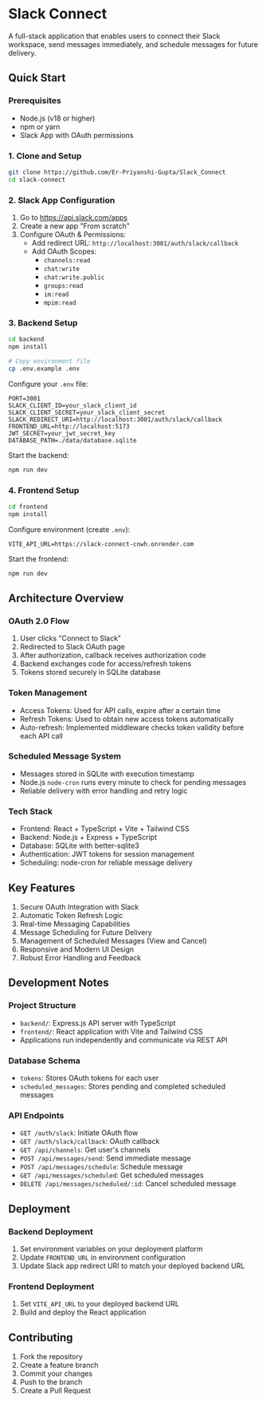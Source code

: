 # Slack Connect

A full-stack application that enables users to connect their Slack workspace, send messages immediately, and schedule messages for future delivery.

## Quick Start

### Prerequisites

- Node.js (v18 or higher)
- npm or yarn
- Slack App with OAuth permissions

### 1. Clone and Setup

```bash
git clone https://github.com/Er-Priyanshi-Gupta/Slack_Connect
cd slack-connect
```

### 2. Slack App Configuration

1. Go to https://api.slack.com/apps
2. Create a new app "From scratch"
3. Configure OAuth & Permissions:
   - Add redirect URL: `http://localhost:3001/auth/slack/callback`
   - Add OAuth Scopes:
     - `channels:read`
     - `chat:write`
     - `chat:write.public`
     - `groups:read`
     - `im:read`
     - `mpim:read`

### 3. Backend Setup

```bash
cd backend
npm install

# Copy environment file
cp .env.example .env
```

Configure your `.env` file:

```env
PORT=3001
SLACK_CLIENT_ID=your_slack_client_id
SLACK_CLIENT_SECRET=your_slack_client_secret
SLACK_REDIRECT_URI=http://localhost:3001/auth/slack/callback
FRONTEND_URL=http://localhost:5173
JWT_SECRET=your_jwt_secret_key
DATABASE_PATH=./data/database.sqlite
```

Start the backend:

```bash
npm run dev
```

### 4. Frontend Setup

```bash
cd frontend
npm install
```

Configure environment (create `.env`):

```env
VITE_API_URL=https://slack-connect-cnwh.onrender.com
```

Start the frontend:

```bash
npm run dev
```

## Architecture Overview

### OAuth 2.0 Flow

1. User clicks "Connect to Slack"
2. Redirected to Slack OAuth page
3. After authorization, callback receives authorization code
4. Backend exchanges code for access/refresh tokens
5. Tokens stored securely in SQLite database

### Token Management

- Access Tokens: Used for API calls, expire after a certain time
- Refresh Tokens: Used to obtain new access tokens automatically
- Auto-refresh: Implemented middleware checks token validity before each API call

### Scheduled Message System

- Messages stored in SQLite with execution timestamp
- Node.js `node-cron` runs every minute to check for pending messages
- Reliable delivery with error handling and retry logic

### Tech Stack

- Frontend: React + TypeScript + Vite + Tailwind CSS
- Backend: Node.js + Express + TypeScript
- Database: SQLite with better-sqlite3
- Authentication: JWT tokens for session management
- Scheduling: node-cron for reliable message delivery

## Key Features

1. Secure OAuth Integration with Slack
2. Automatic Token Refresh Logic
3. Real-time Messaging Capabilities
4. Message Scheduling for Future Delivery
5. Management of Scheduled Messages (View and Cancel)
6. Responsive and Modern UI Design
7. Robust Error Handling and Feedback

## Development Notes

### Project Structure

- `backend/`: Express.js API server with TypeScript
- `frontend/`: React application with Vite and Tailwind CSS
- Applications run independently and communicate via REST API

### Database Schema

- `tokens`: Stores OAuth tokens for each user
- `scheduled_messages`: Stores pending and completed scheduled messages

### API Endpoints

- `GET /auth/slack`: Initiate OAuth flow
- `GET /auth/slack/callback`: OAuth callback
- `GET /api/channels`: Get user's channels
- `POST /api/messages/send`: Send immediate message
- `POST /api/messages/schedule`: Schedule message
- `GET /api/messages/scheduled`: Get scheduled messages
- `DELETE /api/messages/scheduled/:id`: Cancel scheduled message

## Deployment

### Backend Deployment

1. Set environment variables on your deployment platform
2. Update `FRONTEND_URL` in environment configuration
3. Update Slack app redirect URI to match your deployed backend URL

### Frontend Deployment

1. Set `VITE_API_URL` to your deployed backend URL
2. Build and deploy the React application

## Contributing

1. Fork the repository
2. Create a feature branch
3. Commit your changes
4. Push to the branch
5. Create a Pull Request